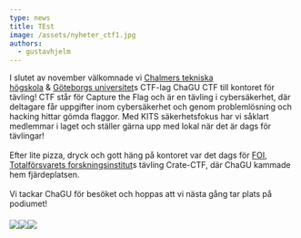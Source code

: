 ```yaml
---
type: news
title: TEst
image: /assets/nyheter_ctf1.jpg
authors:
  - gustavhjelm
---
```

I slutet av november välkomnade vi [Chalmers tekniska högskola](https://www.linkedin.com/company/chalmers-university-of-technology/) & [Göteborgs universitet](https://www.linkedin.com/company/university-of-gothenburg/)s CTF-lag ChaGU CTF till kontoret för tävling! CTF står för Capture the Flag och är en tävling i cybersäkerhet, där deltagare får uppgifter inom cybersäkerhet och genom problemlösning och hacking hittar gömda flaggor. Med KITS säkerhetsfokus har vi såklart medlemmar i laget och ställer gärna upp med lokal när det är dags för tävlingar!\
\
Efter lite pizza, dryck och gott häng på kontoret var det dags för [FOI, Totalförsvarets forskningsinstitut](https://www.linkedin.com/company/foi/)s tävling Crate-CTF, där ChaGU kammade hem fjärdeplatsen.\
\
Vi tackar ChaGU för besöket och hoppas att vi nästa gång tar plats på podiumet!

###### ![](/assets/nyheter_ctf1.jpg)![](/assets/nyheter_ctf2.jpg)![](/assets/nyheter_ctf3.jpg)